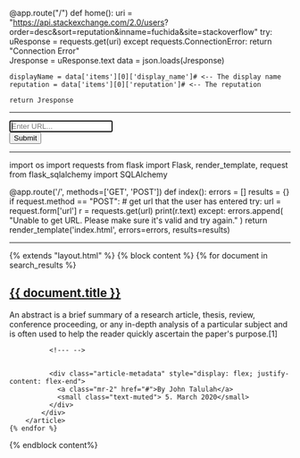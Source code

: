 @app.route("/")
def home():
    uri = "https://api.stackexchange.com/2.0/users?   order=desc&sort=reputation&inname=fuchida&site=stackoverflow"
    try:
        uResponse = requests.get(uri)
    except requests.ConnectionError:
       return "Connection Error"  
    Jresponse = uResponse.text
    data = json.loads(Jresponse)

    displayName = data['items'][0]['display_name']# <-- The display name
    reputation = data['items'][0]['reputation']# <-- The reputation

    return Jresponse

___

 <form role="form" method='POST' action='/'>
        <div class="form-group">
          <input type="text" name="url" class="form-control" id="url-box" placeholder="Enter URL..." style="max-width: 300px;" autofocus required>
        </div>
        <button type="submit" class="btn btn-default">Submit</button>
      </form>


___
import os
import requests
from flask import Flask, render_template, request
from flask_sqlalchemy import SQLAlchemy

@app.route('/', methods=['GET', 'POST'])
def index():
    errors = []
    results = {}
    if request.method == "POST":
        # get url that the user has entered
        try:
            url = request.form['url']
            r = requests.get(url)
            print(r.text)
        except:
            errors.append(
                "Unable to get URL. Please make sure it's valid and try again."
            )
    return render_template('index.html', errors=errors, results=results)
______







{% extends "layout.html" %}
{% block content %}
    {% for document in search_results %}
        <article class="media content-section">
            <div class="media-body">
              <h2><a class="article-title" href="#">{{ document.title }}</a></h2>
              <p class="article-content"> An abstract is a brief summary of a research article, thesis, review, conference proceeding, or any in-depth analysis of a particular subject and is often used to help the reader quickly ascertain the paper's purpose.[1]</p>

              <!--- -->


              <div class="article-metadata" style="display: flex; justify-content: flex-end">
                <a class="mr-2" href="#">By John Talulah</a>
                <small class="text-muted"> 5. March 2020</small>
              </div>
            </div>
        </article>
    {% endfor %}
{% endblock  content%}